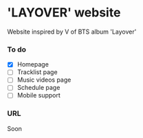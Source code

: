 # 'LAYOVER' website
Website inspired by V of BTS album 'Layover'
### To do
- [x] Homepage
- [ ] Tracklist page
- [ ] Music videos page
- [ ] Schedule page
- [ ] Mobile support
### URL
Soon